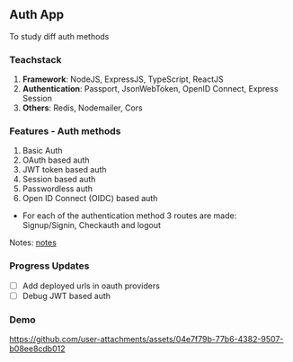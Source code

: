 ## Auth App

To study diff auth methods

### Teachstack

1. **Framework**: NodeJS, ExpressJS, TypeScript, ReactJS
2. **Authentication**: Passport, JsonWebToken, OpenID Connect, Express Session
3. **Others**: Redis, Nodemailer, Cors

### Features - Auth methods

1. Basic Auth
2. OAuth based auth
3. JWT token based auth
4. Session based auth
5. Passwordless auth
6. Open ID Connect (OIDC) based auth

- For each of the authentication method 3 routes are made: Signup/Signin, Checkauth and logout

Notes: [notes](./notes)

### Progress Updates
- [ ] Add deployed urls in oauth providers
- [ ] Debug JWT based auth

### Demo

https://github.com/user-attachments/assets/04e7f79b-77b6-4382-9507-b08ee8cdb012

